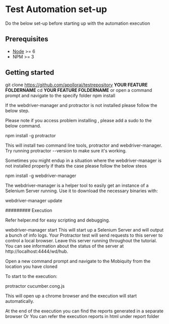 # Test Automation set-up

Do the below set-up before starting up with the automation execution

## Prerequisites ##

 - [Node](http://www.nodejs.org) >= 6
 - NPM >= 3

## Getting started ##

git clone https://github.com/apolloraj/testrepository **YOUR FEATURE FOLDERNAME**
cd **YOUR FEATURE FOLDERNAME** or open a command prompt and navigate to the specify folder
npm install

If the webdriver-manager and protractor is not installed please follow the below step.

Please note if you access problem installing , please add a sudo to the below command.

npm install -g protractor

This will install two command line tools, protractor and webdriver-manager. Try running protractor --version to make sure it's working.

Sometimes you might endup in a situation where the webdriver-manager is not installed properly if thats the case please follow the below steos

npm install -g webdriver-manager

The webdriver-manager is a helper tool to easily get an instance of a Selenium Server running. Use it to download the necessary binaries with:

webdriver-manager update

######### Execution

Refer helper.md for easy scripting and debugging.

webdriver-manager start
This will start up a Selenium Server and will output a bunch of info logs. Your Protractor test will send requests to this server to control a local browser. Leave this server running throughout the tutorial. You can see information about the status of the server at http://localhost:4444/wd/hub.

Open a new command prompt and navigate to the Mobiquity from the location you have cloned

To start to the execution:

protractor cucumber.cong.js

This will open up a chrome browser and the execution will start automatically.

At the end of the execution you can find the reports generated in a separate browser
Or
You can refer the execution reports in html under report folder


